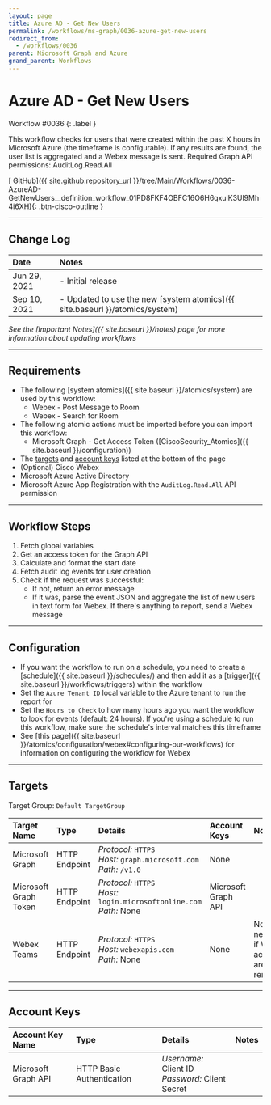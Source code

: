 ```yaml
---
layout: page
title: Azure AD - Get New Users
permalink: /workflows/ms-graph/0036-azure-get-new-users
redirect_from:
  - /workflows/0036
parent: Microsoft Graph and Azure
grand_parent: Workflows
---
```


# Azure AD - Get New Users
<div markdown="1">
Workflow #0036
{: .label }
</div>

This workflow checks for users that were created within the past X hours in Microsoft Azure (the timeframe is configurable). If any results are found, the user list is aggregated and a Webex message is sent. Required Graph API permissions: AuditLog.Read.All

[<i class="fab fa-github mr-1"></i> GitHub]({{ site.github.repository_url }}/tree/Main/Workflows/0036-AzureAD-GetNewUsers__definition_workflow_01PD8FKF4OBFC16O6H6qxulK3Ul9Mh4i6XH){: .btn-cisco-outline }

---

## Change Log

| Date | Notes |
|:-----|:------|
| Jun 29, 2021 | - Initial release |
| Sep 10, 2021 | - Updated to use the new [system atomics]({{ site.baseurl }}/atomics/system) |

_See the [Important Notes]({{ site.baseurl }}/notes) page for more information about updating workflows_

---

## Requirements
* The following [system atomics]({{ site.baseurl }}/atomics/system) are used by this workflow:
	* Webex - Post Message to Room
	* Webex - Search for Room
* The following atomic actions must be imported before you can import this workflow:
	* Microsoft Graph - Get Access Token ([CiscoSecurity_Atomics]({{ site.baseurl }}/configuration))
* The [targets](#targets) and [account keys](#account-keys) listed at the bottom of the page
* (Optional) Cisco Webex
* Microsoft Azure Active Directory
* Microsoft Azure App Registration with the `AuditLog.Read.All` API permission

---

## Workflow Steps
1. Fetch global variables
1. Get an access token for the Graph API
1. Calculate and format the start date
1. Fetch audit log events for user creation
1. Check if the request was successful:
	* If not, return an error message
	* If it was, parse the event JSON and aggregate the list of new users in text form for Webex. If there's anything to report, send a Webex message

---

## Configuration
* If you want the workflow to run on a schedule, you need to create a [schedule]({{ site.baseurl }}/schedules/) and then add it as a [trigger]({{ site.baseurl }}/workflows/triggers) within the workflow
* Set the `Azure Tenant ID` local variable to the Azure tenant to run the report for
* Set the `Hours to Check` to how many hours ago you want the workflow to look for events (default: 24 hours). If you're using a schedule to run this workflow, make sure the schedule's interval matches this timeframe
* See [this page]({{ site.baseurl }}/atomics/configuration/webex#configuring-our-workflows) for information on configuring the workflow for Webex

---

## Targets
Target Group: `Default TargetGroup`

| Target Name | Type | Details | Account Keys | Notes |
|:------------|:-----|:--------|:-------------|:------|
| Microsoft Graph | HTTP Endpoint | _Protocol:_ `HTTPS`<br />_Host:_ `graph.microsoft.com`<br />_Path:_ `/v1.0` | None | |
| Microsoft Graph Token | HTTP Endpoint | _Protocol:_ `HTTPS`<br />_Host:_ `login.microsoftonline.com`<br />_Path:_ None | Microsoft Graph API | |
| Webex Teams | HTTP Endpoint | _Protocol:_ `HTTPS`<br />_Host:_ `webexapis.com`<br />_Path:_ None | None | Not necessary if Webex activities are removed |

---

## Account Keys

| Account Key Name | Type | Details | Notes |
|:-----------------|:-----|:--------|:------|
| Microsoft Graph API | HTTP Basic Authentication | _Username:_ Client ID<br />_Password:_ Client Secret | |
